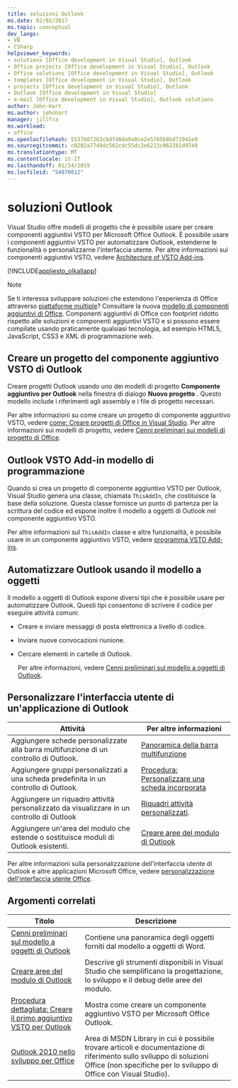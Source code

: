 ```yaml
---
title: soluzioni Outlook
ms.date: 02/02/2017
ms.topic: conceptual
dev_langs:
- VB
- CSharp
helpviewer_keywords:
- solutions [Office development in Visual Studio], Outlook
- Office projects [Office development in Visual Studio], Outlook
- Office solutions [Office development in Visual Studio], Outlook
- templates [Office development in Visual Studio], Outlook
- projects [Office development in Visual Studio], Outlook
- Outlook [Office development in Visual Studio]
- e-mail [Office development in Visual Studio], Outlook solutions
author: John-Hart
ms.author: johnhart
manager: jillfra
ms.workload:
- office
ms.openlocfilehash: 5537b07263cbdf48da9a0ce2e5705b8bd71941e9
ms.sourcegitcommit: c0202a77d4dc562cdc55dc2e6223c062281d9749
ms.translationtype: MT
ms.contentlocale: it-IT
ms.lasthandoff: 01/24/2019
ms.locfileid: "54870012"
---
```

# <a name="outlook-solutions"></a>soluzioni Outlook
  Visual Studio offre modelli di progetto che è possibile usare per creare componenti aggiuntivi VSTO per Microsoft Office Outlook. È possibile usare i componenti aggiuntivi VSTO per automatizzare Outlook, estenderne le funzionalità o personalizzarne l'interfaccia utente. Per altre informazioni sui componenti aggiuntivi VSTO, vedere [Architecture of VSTO Add-ins](../vsto/architecture-of-vsto-add-ins.md).  
  
 [!INCLUDE[appliesto_olkallapp](../vsto/includes/appliesto-olkallapp-md.md)]  
  
> [!NOTE]  
>  Se ti interessa sviluppare soluzioni che estendono l'esperienza di Office attraverso [piattaforme multiple](https://dev.office.com/add-in-availability)? Consultare la nuova [modello di componenti aggiuntivi di Office](https://dev.office.com/docs/add-ins/overview/office-add-ins). Componenti aggiuntivi di Office con footprint ridotto rispetto alle soluzioni e componenti aggiuntivi VSTO e si possono essere compilate usando praticamente qualsiasi tecnologia, ad esempio HTML5, JavaScript, CSS3 e XML di programmazione web.  
  
## <a name="create-an-outlook-vsto-add-in-project"></a>Creare un progetto del componente aggiuntivo VSTO di Outlook  
 Creare progetti Outlook usando uno dei modelli di progetto **Componente aggiuntivo per Outlook** nella finestra di dialogo **Nuovo progetto** . Questo modello include i riferimenti agli assembly e i file di progetto necessari.  
  
 Per altre informazioni su come creare un progetto di componente aggiuntivo VSTO, vedere [come: Creare progetti di Office in Visual Studio](../vsto/how-to-create-office-projects-in-visual-studio.md). Per altre informazioni sui modelli di progetto, vedere [Cenni preliminari sui modelli di progetto di Office](../vsto/office-project-templates-overview.md).  
  
## <a name="outlook-vsto-add-in-programming-model"></a>Outlook VSTO Add-in modello di programmazione  
 Quando si crea un progetto di componente aggiuntivo VSTO per Outlook, Visual Studio genera una classe, chiamata `ThisAddIn`, che costituisce la base della soluzione. Questa classe fornisce un punto di partenza per la scrittura del codice ed espone inoltre il modello a oggetti di Outlook nel componente aggiuntivo VSTO.  
  
 Per altre informazioni sul `ThisAddIn` classe e altre funzionalità, è possibile usare in un componente aggiuntivo VSTO, vedere [programma VSTO Add-ins](../vsto/programming-vsto-add-ins.md).  
  
## <a name="automate-outlook-by-using-the-outlook-object-model"></a>Automatizzare Outlook usando il modello a oggetti  
 Il modello a oggetti di Outlook espone diversi tipi che è possibile usare per automatizzare Outlook. Questi tipi consentono di scrivere il codice per eseguire attività comuni:  
  
- Creare e inviare messaggi di posta elettronica a livello di codice.  
  
- Inviare nuove convocazioni riunione.  
  
- Cercare elementi in cartelle di Outlook.  
  
  Per altre informazioni, vedere [Cenni preliminari sul modello a oggetti di Outlook](../vsto/outlook-object-model-overview.md).  
  
## <a name="customize-the-user-interface-of-an-outlook-application"></a>Personalizzare l'interfaccia utente di un'applicazione di Outlook  
  
|Attività|Per altre informazioni|  
|----------|--------------------------|  
|Aggiungere schede personalizzate alla barra multifunzione di un controllo di Outlook.|[Panoramica della barra multifunzione](../vsto/ribbon-overview.md)|  
|Aggiungere gruppi personalizzati a una scheda predefinita in un controllo di Outlook.|[Procedura: Personalizzare una scheda incorporata](../vsto/how-to-customize-a-built-in-tab.md)|  
|Aggiungere un riquadro attività personalizzato da visualizzare in un controllo di Outlook|[Riquadri attività personalizzati](../vsto/custom-task-panes.md).|  
|Aggiungere un'area del modulo che estende o sostituisce moduli di Outlook esistenti.|[Creare aree del modulo di Outlook](../vsto/creating-outlook-form-regions.md)|  
  
 Per altre informazioni sulla personalizzazione dell'interfaccia utente di Outlook e altre applicazioni Microsoft Office, vedere [personalizzazione dell'interfaccia utente Office](../vsto/office-ui-customization.md).  
  
## <a name="related-topics"></a>Argomenti correlati  
  
|Titolo|Descrizione|  
|-----------|-----------------|  
|[Cenni preliminari sul modello a oggetti di Outlook](../vsto/outlook-object-model-overview.md)|Contiene una panoramica degli oggetti forniti dal modello a oggetti di Word.|  
|[Creare aree del modulo di Outlook](../vsto/creating-outlook-form-regions.md)|Descrive gli strumenti disponibili in Visual Studio che semplificano la progettazione, lo sviluppo e il debug delle aree del modulo.|  
|[Procedura dettagliata: Creare il primo aggiuntivo VSTO per Outlook](../vsto/walkthrough-creating-your-first-vsto-add-in-for-outlook.md)|Mostra come creare un componente aggiuntivo VSTO per Microsoft Office Outlook.|  
|[Outlook 2010 nello sviluppo per Office](http://go.microsoft.com/fwlink/?LinkId=199013)|Area di MSDN Library in cui è possibile trovare articoli e documentazione di riferimento sullo sviluppo di soluzioni Office (non specifiche per lo sviluppo di Office con Visual Studio).|  
